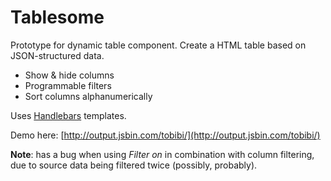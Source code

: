# Tablesome

Prototype for dynamic table component. Create a HTML table based on JSON-structured data. 

- Show & hide columns
- Programmable filters
- Sort columns alphanumerically 

Uses [Handlebars](http://handlebarsjs.com/) templates.

Demo here: [http://output.jsbin.com/tobibi/](http://output.jsbin.com/tobibi/)

**Note**: has a bug when using _Filter on_ in combination with column filtering, due to source data being filtered twice (possibly, probably).
